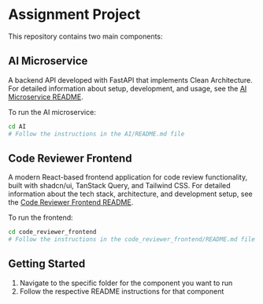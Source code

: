# Assignment Project

This repository contains two main components:

## AI Microservice

A backend API developed with FastAPI that implements Clean Architecture. For detailed information about setup, development, and usage, see the [AI Microservice README](./AI/README.md).

To run the AI microservice:

```bash
cd AI
# Follow the instructions in the AI/README.md file
```

## Code Reviewer Frontend

A modern React-based frontend application for code review functionality, built with shadcn/ui, TanStack Query, and Tailwind CSS. For detailed information about the tech stack, architecture, and development setup, see the [Code Reviewer Frontend README](./code_reviewer_frontend/README.md).

To run the frontend:

```bash
cd code_reviewer_frontend
# Follow the instructions in the code_reviewer_frontend/README.md file
```

## Getting Started

1. Navigate to the specific folder for the component you want to run
2. Follow the respective README instructions for that component
